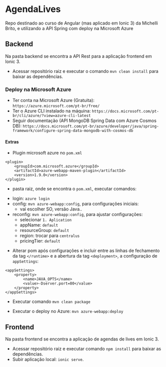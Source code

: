 # AgendaLives
Repo destinado ao curso de Angular (mas aplicado em Ionic 3) da Michelli Brito, e utilizando a API Spring com deploy na Microsoft Azure

## Backend
Na pasta backend se encontra a API Rest para a aplicação frontend em Ionic 3.
- Acessar repositório raiz e executar o comando `mvn clean install` para baixar as dependências.

### Deploy na Microsoft Azure
- Ter conta na Microsoft Azure (Gratuita): `https://azure.microsoft.com/pt-br/free/`
- Ter o Azure CLI instalado na máquina: `https://docs.microsoft.com/pt-br/cli/azure/?view=azure-cli-latest`
- Seguir documentação (API MongoDB Spring Data com Azure Cosmos DB): `https://docs.microsoft.com/pt-br/azure/developer/java/spring-framework/configure-spring-data-mongodb-with-cosmos-db`

#### Extras
* Plugin microsoft azure no `pom.xml`
```
<plugin> 
    <groupId>com.microsoft.azure</groupId>  
    <artifactId>azure-webapp-maven-plugin</artifactId>  
    <version>1.9.0</version>  
</plugin> 
```

* pasta raiz, onde se encontra o `pom.xml`, executar comandos: 
- login: `azure login`
- config: `mvn azure-webapp:config`, para configurações iniciais:
    - vai escolher SO, versão Java..
- reconfig: `mvn azure-webapp:config`, para ajustar configurações:
    - selecionar `1. Aplication`
    - appName: `default`
    - resourceGroup: `default`
    - region: trocar para `centralus`
    - pricingTier: `default`

* Alterar pom após configurações e incluir entre as linhas de fechamento da tag `</runtime>` e a abertura da tag `<deployment>`,  a configuração de `appSettings`:
```
<appSettings>
    <property>
        <name>JAVA_OPTS</name>
        <value>-Dserver.port=80</value>
    </property>
</appSettings>
```

* Executar comando `mvn clean package`

* Executar o deploy no Azure: `mvn azure-webapp:deploy`

## Frontend
Na pasta frontend se encontra a aplicação de agendas de lives em Ionic 3.
- Acessar repositório raiz e executar comando `npm install` para baixar as dependências.
- Subir aplicação local: `ionic serve`.